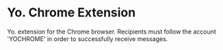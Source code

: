 # Yo. Chrome Extension

Yo. extension for the Chrome browser. Recipients must follow the account 'YOCHROME' in order to successfully receive messages.